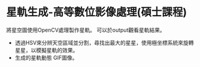 # 星軌生成-高等數位影像處理(碩士課程)
將星空圖使用OpenCV處理製作星軌。
可以於output觀看星軌結果。

* 透過HSV來分辨天空區域並分割，尋找出最大的星星，使用極坐標系統來旋轉星星，以模擬星軌的效果。
* 生成的星軌動態 GIF圖像。
  

